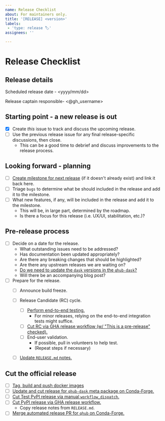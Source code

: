 ```yaml
---
name: Release Checklist
about: For maintainers only.
title: '[RELEASE] <version>'
labels:
 - 'type: release 🏷'
assignees: ''

---
```


# Release Checklist

## Release details

Scheduled release date - <yyyy/mm/dd>

Release captain responsible- <@gh_username>


## Starting point - a new release is out

- [x] Create *this* issue to track and discuss the upcoming release.
- [ ] Use the previous release issue for any final release-specific discussions, then close.
  - This can be a good time to debrief and discuss improvements to the release process.


## Looking forward - planning

- [ ] [Create milestone for next release](https://github.com/Quansight/qhub/milestones) (if it doesn't already exist) and link it back here.
- [ ] Triage `bugs` to determine what be should included in the release and add it to the milestone.
- [ ] What new features, if any, will be included in the release and add it to the milestone.
  - This will be, in large part, determined by the roadmap.
  - Is there a focus for this release (i.e. UX/UI, stabilitation, etc.)?


## Pre-release process

- [ ] Decide on a date for the release.
  - What outstanding issues need to be addressed?
  - Has documentation been updated appropriately?
  - Are there any breaking changes that should be highlighted?
  - Are there any upstream releases we are waiting on?
  - [Do we need to update the `dask` versions in the `qhub-dask`?](https://github.com/conda-forge/qhub-dask-feedstock/blob/main/recipe/meta.yaml#L13-L16)
  - Will there be an accompanying blog post?
- [ ] Prepare for the release.
  - [ ] Announce build freeze.
  - [ ] Release Candidate (RC) cycle.
    - [ ] [Perform end-to-end testing.](https://docs.qhub.dev/en/latest/source/dev_guide/release.html#pre-release-checklist)
      - For minor releases, relying on the end-to-end integration tests might suffice.
    - [ ] [Cut RC via GHA release workflow (w/ "This is a pre-release" checked).](https://github.com/Quansight/qhub/releases/new)
    - [ ] End-user validation.
      - If possible, pull in volunteers to help test.
      - (Repeat steps if necessary)
  - [ ] [Update `RELEASE.md` notes.](https://github.com/Quansight/qhub/blob/main/RELEASE.md)


## Cut the official release

- [ ] [Tag, build and push docker images](https://github.com/nebari-dev/nebari-docker-images/releases/new)
- [ ] [Update and cut release for `qhub-dask` meta package on Conda-Forge.](https://github.com/conda-forge/qhub-dask-feedstock)
- [ ] [Cut Test PyPI release via manual `workflow_dispatch`.](https://github.com/Quansight/qhub/actions/workflows/test-release.yaml)
- [ ] [Cut PyPI release via GHA release workflow.](https://github.com/Quansight/qhub/releases/new)
    - Copy release notes from `RELEASE.md`.
- [ ] [Merge automated release PR for `qhub` on Conda-Forge.](https://github.com/conda-forge/qhub-feedstock)
